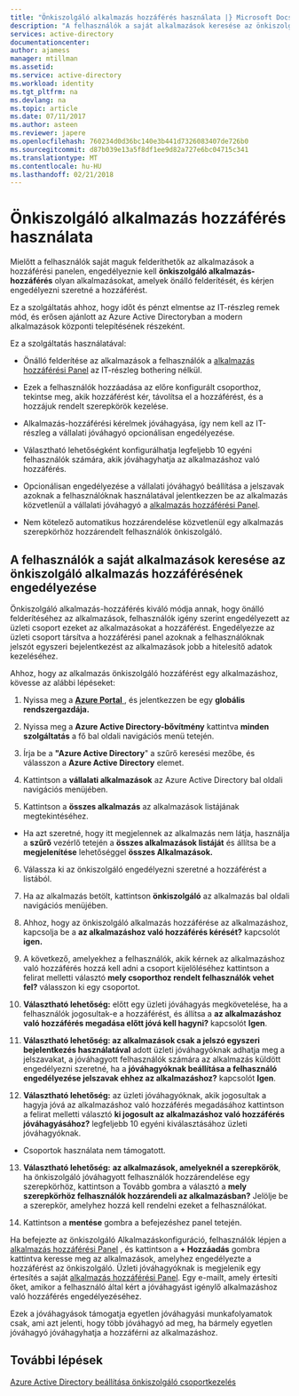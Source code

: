 ```yaml
---
title: "Önkiszolgáló alkalmazás hozzáférés használata |} Microsoft Docs"
description: "A felhasználók a saját alkalmazások keresése az önkiszolgáló alkalmazás hozzáférésének engedélyezése"
services: active-directory
documentationcenter: 
author: ajamess
manager: mtillman
ms.assetid: 
ms.service: active-directory
ms.workload: identity
ms.tgt_pltfrm: na
ms.devlang: na
ms.topic: article
ms.date: 07/11/2017
ms.author: asteen
ms.reviewer: japere
ms.openlocfilehash: 760234d0d36bc140e3b441d7326083407de726b0
ms.sourcegitcommit: d87b039e13a5f8df1ee9d82a727e6bc04715c341
ms.translationtype: MT
ms.contentlocale: hu-HU
ms.lasthandoff: 02/21/2018
---
```

# <a name="how-to-use-self-service-application-access"></a>Önkiszolgáló alkalmazás hozzáférés használata

Mielőtt a felhasználók saját maguk felderíthetők az alkalmazások a hozzáférési panelen, engedélyeznie kell **önkiszolgáló alkalmazás-hozzáférés** olyan alkalmazásokat, amelyek önálló felderítését, és kérjen engedélyezni szeretné a hozzáférést.

Ez a szolgáltatás ahhoz, hogy időt és pénzt elmentse az IT-részleg remek mód, és erősen ajánlott az Azure Active Directoryban a modern alkalmazások központi telepítésének részeként.

Ez a szolgáltatás használatával:

-   Önálló felderítése az alkalmazások a felhasználók a [alkalmazás hozzáférési Panel](https://myapps.microsoft.com/) az IT-részleg bothering nélkül.

-   Ezek a felhasználók hozzáadása az előre konfigurált csoporthoz, tekintse meg, akik hozzáférést kér, távolítsa el a hozzáférést, és a hozzájuk rendelt szerepkörök kezelése.

-   Alkalmazás-hozzáférési kérelmek jóváhagyása, így nem kell az IT-részleg a vállalati jóváhagyó opcionálisan engedélyezése.

-   Választható lehetőségként konfigurálhatja legfeljebb 10 egyéni felhasználók számára, akik jóváhagyhatja az alkalmazáshoz való hozzáférés.

-   Opcionálisan engedélyezése a vállalati jóváhagyó beállítása a jelszavak azoknak a felhasználóknak használatával jelentkezzen be az alkalmazás közvetlenül a vállalati jóváhagyó a [alkalmazás hozzáférési Panel](https://myapps.microsoft.com/).

-   Nem kötelező automatikus hozzárendelése közvetlenül egy alkalmazás szerepkörhöz hozzárendelt felhasználók önkiszolgáló.

## <a name="enable-self-service-application-access-to-allow-users-to-find-their-own-applications"></a>A felhasználók a saját alkalmazások keresése az önkiszolgáló alkalmazás hozzáférésének engedélyezése

Önkiszolgáló alkalmazás-hozzáférés kiváló módja annak, hogy önálló felderítéséhez az alkalmazások, felhasználók igény szerint engedélyezett az üzleti csoport ezeket az alkalmazásokat a hozzáférést. Engedélyezze az üzleti csoport társítva a hozzáférési panel azoknak a felhasználóknak jelszót egyszeri bejelentkezést az alkalmazások jobb a hitelesítő adatok kezeléséhez.

Ahhoz, hogy az alkalmazás önkiszolgáló hozzáférést egy alkalmazáshoz, kövesse az alábbi lépéseket:

1.  Nyissa meg a [ **Azure Portal** ](https://portal.azure.com/) , és jelentkezzen be egy **globális rendszergazdája.**

2.  Nyissa meg a **Azure Active Directory-bővítmény** kattintva **minden szolgáltatás** a fő bal oldali navigációs menü tetején.

3.  Írja be a **"Azure Active Directory**" a szűrő keresési mezőbe, és válasszon a **Azure Active Directory** elemet.

4.  Kattintson a **vállalati alkalmazások** az Azure Active Directory bal oldali navigációs menüjében.

5.  Kattintson a **összes alkalmazás** az alkalmazások listájának megtekintéséhez.

  * Ha azt szeretné, hogy itt megjelennek az alkalmazás nem látja, használja a **szűrő** vezérlő tetején a **összes alkalmazások listáját** és állítsa be a **megjelenítése** lehetőséggel **összes Alkalmazások.**

6.  Válassza ki az önkiszolgáló engedélyezni szeretné a hozzáférést a listából.

7.  Ha az alkalmazás betölt, kattintson **önkiszolgáló** az alkalmazás bal oldali navigációs menüjében.

8.  Ahhoz, hogy az önkiszolgáló alkalmazás hozzáférése az alkalmazáshoz, kapcsolja be a **az alkalmazáshoz való hozzáférés kérését?** kapcsolót **igen.**

9.  A következő, amelyekhez a felhasználók, akik kérnek az alkalmazáshoz való hozzáférés hozzá kell adni a csoport kijelöléséhez kattintson a felirat melletti választó **mely csoporthoz rendelt felhasználók vehet fel?** válasszon ki egy csoportot.

10. **Választható lehetőség:** előtt egy üzleti jóváhagyás megkövetelése, ha a felhasználók jogosultak-e a hozzáférést, és állítsa a **az alkalmazáshoz való hozzáférés megadása előtt jóvá kell hagyni?** kapcsolót **Igen**.

11. **Választható lehetőség: az alkalmazások csak a jelszó egyszeri bejelentkezés használatával** adott üzleti jóváhagyóknak adhatja meg a jelszavakat, a jóváhagyott felhasználók számára az alkalmazás küldött engedélyezni szeretné, ha a **jóváhagyóknak beállítása a felhasználó engedélyezése jelszavak ehhez az alkalmazáshoz?**  kapcsolót **Igen**.

12. **Választható lehetőség:** az üzleti jóváhagyóknak, akik jogosultak a hagyja jóvá az alkalmazáshoz való hozzáférés megadásához kattintson a felirat melletti választó **ki jogosult az alkalmazáshoz való hozzáférés jóváhagyásához?** legfeljebb 10 egyéni kiválasztásához üzleti jóváhagyóknak.

   * Csoportok használata nem támogatott.

13. **Választható lehetőség:** **az alkalmazások, amelyeknél a szerepkörök**, ha önkiszolgáló jóváhagyott felhasználók hozzárendelése egy szerepkörhöz, kattintson a Tovább gombra a választó a **mely szerepkörhöz felhasználók hozzárendeli az alkalmazásban?** Jelölje be a szerepkör, amelyhez hozzá kell rendelni ezeket a felhasználókat.

14. Kattintson a **mentése** gombra a befejezéshez panel tetején.

Ha befejezte az önkiszolgáló Alkalmazáskonfiguráció, felhasználók lépjen a [alkalmazás hozzáférési Panel](https://myapps.microsoft.com/) , és kattintson a **+ Hozzáadás** gombra kattintva keresse meg az alkalmazások, amelyhez engedélyezte a hozzáférést az önkiszolgáló. Üzleti jóváhagyóknak is megjelenik egy értesítés a saját [alkalmazás hozzáférési Panel](https://myapps.microsoft.com/). Egy e-mailt, amely értesíti őket, amikor a felhasználó által kért a jóváhagyást igénylő alkalmazáshoz való hozzáférés engedélyezéséhez. 

Ezek a jóváhagyások támogatja egyetlen jóváhagyási munkafolyamatok csak, ami azt jelenti, hogy több jóváhagyó ad meg, ha bármely egyetlen jóváhagyó jóváhagyhatja a hozzáférni az alkalmazáshoz.

## <a name="next-steps"></a>További lépések
[Azure Active Directory beállítása önkiszolgáló csoportkezelés](active-directory-accessmanagement-self-service-group-management.md)

